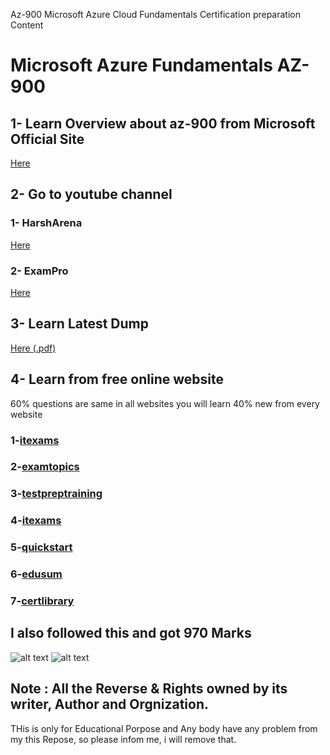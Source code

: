 Az-900 Microsoft Azure Cloud Fundamentals Certification preparation Content 

# Microsoft Azure Fundamentals AZ-900
 

## 1- Learn Overview about az-900 from Microsoft Official Site
[Here](https://docs.microsoft.com/en-us/learn/certifications/exams/az-900)

## 2- Go to youtube channel 
### 1- HarshArena 

[Here](https://www.youtube.com/channel/UChVlvP-HHRnQiA21x6V8nKA)


### 2- ExamPro 

[Here](https://youtu.be/NKEFWyqJ5XA)

## 3- Learn Latest Dump 
[Here (.pdf)](https://github.com/Dushyantsingh-ds/az-900_Exam_content/blob/main/Resources)

## 4- Learn from free online website
60% questions are same in all websites 
you will learn 40% new from every website

### 1-[itexams](https://www.itexams.com/exam/AZ-900)

### 2-[examtopics](https://www.(examtopics).com/exams/microsoft/az-900/)

### 3-[testpreptraining](https://www.testpreptraining.com/microsoft-azure-fundamentals-az-900-free-practice-test)

### 4-[itexams](https://www.itexams.com/info/AZ-900)

### 5-[quickstart](https://www.quickstart.com/practice-test-microsoft-azure-fundamentals-az-900.html)

### 6-[edusum](https://www.edusum.com/microsoft/microsoft-azure-fundamentals-az-900-certification-sample-questions)

### 7-[certlibrary](https://www.certlibrary.com/exam/AZ-900)


## I also followed this and got 970 Marks

![alt text](https://github.com/Dushyantsingh-ds/az-900_Exam_content/blob/main/Assets/Microsoft_Certified_Professional_Certificate.png)
![alt text](https://github.com/Dushyantsingh-ds/az-900_Exam_content/blob/main/Assets/azure-fundamentals-badge.png)

## Note : All the Reverse & Rights owned by its writer, Author and Orgnization.
THis is only for Educational Porpose and Any body have any problem from my this Repose, so please infom me, i will remove that.
